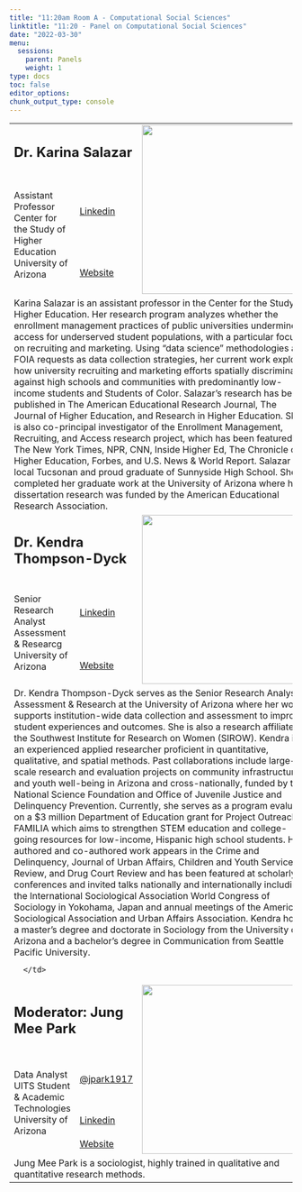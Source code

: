 ```yaml
---
title: "11:20am Room A - Computational Social Sciences"
linktitle: "11:20 - Panel on Computational Social Sciences"
date: "2022-03-30"
menu:
  sessions:
    parent: Panels
    weight: 1
type: docs
toc: false
editor_options:
chunk_output_type: console
---
```


<TABLE class="bio-table">

  <!--- #################Speaker 1############## --->
  <tr>
    <td COLSPAN="2">
      <h2>Dr. Karina Salazar</h2>
    </td>
    <td ROWSPAN="3"><img style="float: left;" src="/img/karina-salazar.jpg" width="300" /></td>
  </tr>
  <tr>
    <td ROWSPAN="2">Assistant Professor<br>Center for the Study of Higher Education<br>University of Arizona</li>
    </td>
    <td><i class="fab fa-linkedin"></i> <a href="https://www.linkedin.com/in/karina-salazar-9a303582" target="_blank" rel="noopener">Linkedin</a>
    </td>
  </tr>
  <tr>
    <td><i class="fa fa-link"></i> <a href="https://coe.arizona.edu/person/karina-g-salazar" target="_blank" rel="noopener">Website</a>
    </td>
  </tr>
  <tr>
    <td COLSPAN="3">
      Karina Salazar is an assistant professor in the Center for the Study of Higher Education. Her research program analyzes whether the enrollment management practices of public universities undermine access for underserved student populations, with a particular focus on recruiting and marketing. Using “data science” methodologies and FOIA requests as data collection strategies, her current work explores how university recruiting and marketing efforts spatially discriminate against high schools and communities with predominantly low-income students and Students of Color. 
      Salazar’s research has been published in The American Educational Research Journal, The Journal of Higher Education, and Research in Higher Education.  She is also co-principal investigator of the Enrollment Management, Recruiting, and Access research project, which has been featured by The New York Times, NPR, CNN, Inside Higher Ed, The Chronicle of Higher Education, Forbes, and U.S. News & World Report. Salazar is a local Tucsonan and proud graduate of Sunnyside High School. She completed her graduate work at the University of Arizona where her dissertation research was funded by the American Educational Research Association.
    </td>
  </tr>

  <!--- #################Speaker 2############## --->
  <tr>
    <td COLSPAN="2">
      <h2>Dr. Kendra Thompson-Dyck</h2>
    </td>
    <td ROWSPAN="3"><img style="float: left;" src="/img/kendra-thompson-dyck.jpg" width="300" /></td>
  </tr>
  <tr>
    <td ROWSPAN="2">Senior Research Analyst<br>Assessment & Researcg<br>University of Arizona</td>
    <td><i class="fab fa-linkedin"></i> <a href=https://www.linkedin.com/in/natasha-warner-0a5050180/" target="_blank" rel="noopener">Linkedin</a></td>
  </tr>
  <tr>
    <td><i class="fa fa-link"></i> <a href="https://nwarner.faculty.arizona.edu/" target="_blank" rel="noopener">Website</a></td>
  </tr>
  <tr>
    <td COLSPAN="3">
      Dr. Kendra Thompson-Dyck serves as the Senior Research Analyst in Assessment & Research at the University of Arizona where her work supports institution-wide data collection and assessment to improve student experiences and outcomes. She is also a research affiliate of the Southwest Institute for Research on Women (SIROW).  
Kendra is an experienced applied researcher proficient in quantitative, qualitative, and spatial methods. Past collaborations include large-scale research and evaluation projects on community infrastructure and youth well-being in Arizona and cross-nationally, funded by the National Science Foundation and Office of Juvenile Justice and Delinquency Prevention. Currently, she serves as a program evaluator on a $3 million Department of Education grant for Project Outreach FAMILIA which aims to strengthen STEM education and college-going resources for low-income, Hispanic high school students.
Her authored and co-authored work appears in the Crime and Delinquency, Journal of Urban Affairs, Children and Youth Services Review, and Drug Court Review and has been featured at scholarly conferences and invited talks nationally and internationally including the International Sociological Association World Congress of Sociology in Yokohama, Japan and annual meetings of the American Sociological Association and Urban Affairs Association. 
Kendra holds a master’s degree and doctorate in Sociology from the University of Arizona and a bachelor’s degree in Communication from Seattle Pacific University. 
   
      </td>
  </tr>

 

  <tr>
    <td COLSPAN="2">
      <h2>Moderator: Jung Mee Park</h2>
    </td>
    <td ROWSPAN="4"><img style="float: left;" src="/img/jung-mee-park.jpg" width="300" /></td>
  </tr>
  <tr>
    <td ROWSPAN="3">
      Data Analyst<br>
      UITS Student & Academic Technologies<br>
      University of Arizona</td>
    <td><i class="fab fa-twitter"></i> <a href="https://twitter.com/jpark1917" target="_blank" rel="noopener"> @jpark1917</a></td>
  </tr>
  <tr>
    <td><i class="fab fa-linkedin"></i> <a href="https://www.linkedin.com/in/jmp243/" target="_blank" rel="noopener">Linkedin</a></td>
  </tr>
  <tr>
    <td><i class="fa fa-link"></i> <a href="https://sites.google.com/site/jmp2114" target="_blank" rel="noopener">Website</a></td>
  </tr>
  <tr>
    <td COLSPAN="3">
      Jung Mee Park is a sociologist, highly trained in qualitative and quantitative research methods. 
    </td>
</TABLE>
